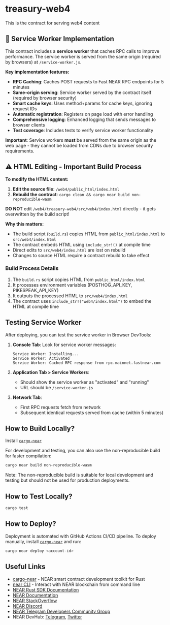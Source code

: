 # treasury-web4

This is the contract for serving web4 content

## 🔧 Service Worker Implementation

This contract includes a **service worker** that caches RPC calls to improve performance. The service worker is served from the same origin (required by browsers) at `/service-worker.js`.

**Key implementation features:**
- **RPC Caching**: Caches POST requests to Fast NEAR RPC endpoints for 5 minutes
- **Same-origin serving**: Service worker served by the contract itself (required by browser security)
- **Smart cache keys**: Uses method+params for cache keys, ignoring request IDs
- **Automatic registration**: Registers on page load with error handling
- **Comprehensive logging**: Enhanced logging that sends messages to browser clients
- **Test coverage**: Includes tests to verify service worker functionality

**Important**: Service workers **must** be served from the same origin as the web page - they cannot be loaded from CDNs due to browser security requirements.

## ⚠️ HTML Editing - Important Build Process

**To modify the HTML content:**

1. **Edit the source file**: `/web4/public_html/index.html`
2. **Rebuild the contract**: `cargo clean && cargo near build non-reproducible-wasm`

**DO NOT** edit `/web4/treasury-web4/src/web4/index.html` directly - it gets overwritten by the build script!

**Why this matters:**
- The build script (`build.rs`) copies HTML from `public_html/index.html` to `src/web4/index.html`
- The contract embeds HTML using `include_str!()` at compile time
- Direct edits to `src/web4/index.html` are lost on rebuild
- Changes to source HTML require a contract rebuild to take effect

### Build Process Details
1. The `build.rs` script copies HTML from `public_html/index.html`
2. It processes environment variables (POSTHOG_API_KEY, PIKESPEAK_API_KEY)
3. It outputs the processed HTML to `src/web4/index.html`
4. The contract uses `include_str!("web4/index.html")` to embed the HTML at compile time

## Testing Service Worker

After deploying, you can test the service worker in Browser DevTools:

1. **Console Tab**: Look for service worker messages:
   ```
   Service Worker: Installing...
   Service Worker: Activated
   Service Worker: Cached RPC response from rpc.mainnet.fastnear.com
   ```

2. **Application Tab > Service Workers**: 
   - Should show the service worker as "activated" and "running"
   - URL should be `/service-worker.js`

3. **Network Tab**: 
   - First RPC requests fetch from network
   - Subsequent identical requests served from cache (within 5 minutes)

## How to Build Locally?

Install [`cargo-near`](https://github.com/near/cargo-near)

For development and testing, you can also use the non-reproducible build for faster compilation:

```bash
cargo near build non-reproducible-wasm
```

Note: The non-reproducible build is suitable for local development and testing but should not be used for production deployments.

## How to Test Locally?

```bash
cargo test
```

## How to Deploy?

Deployment is automated with GitHub Actions CI/CD pipeline.
To deploy manually, install [`cargo-near`](https://github.com/near/cargo-near) and run:

```bash
cargo near deploy <account-id>
```

## Useful Links

- [cargo-near](https://github.com/near/cargo-near) - NEAR smart contract development toolkit for Rust
- [near CLI](https://near.cli.rs) - Interact with NEAR blockchain from command line
- [NEAR Rust SDK Documentation](https://docs.near.org/sdk/rust/introduction)
- [NEAR Documentation](https://docs.near.org)
- [NEAR StackOverflow](https://stackoverflow.com/questions/tagged/nearprotocol)
- [NEAR Discord](https://near.chat)
- [NEAR Telegram Developers Community Group](https://t.me/neardev)
- NEAR DevHub: [Telegram](https://t.me/neardevhub), [Twitter](https://twitter.com/neardevhub)

